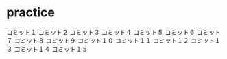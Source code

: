 # practice
コミット１
コミット２
コミット３
コミット４
コミット５
コミット６
コミット７
コミット８
コミット９
コミット１０
コミット１１
コミット１２
コミット１３
コミット１４
コミット１５

